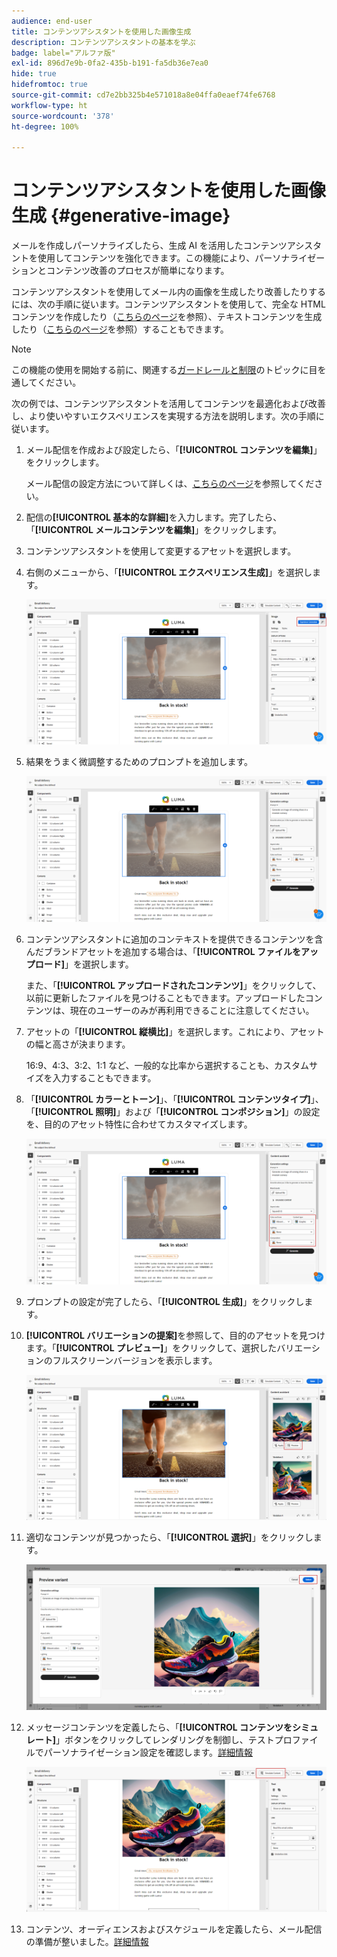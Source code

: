 ```yaml
---
audience: end-user
title: コンテンツアシスタントを使用した画像生成
description: コンテンツアシスタントの基本を学ぶ
badge: label="アルファ版"
exl-id: 896d7e9b-0fa2-435b-b191-fa5db36e7ea0
hide: true
hidefromtoc: true
source-git-commit: cd7e2bb325b4e571018a8e04ffa0eaef74fe6768
workflow-type: ht
source-wordcount: '378'
ht-degree: 100%

---
```


# コンテンツアシスタントを使用した画像生成 {#generative-image}

メールを作成しパーソナライズしたら、生成 AI を活用したコンテンツアシスタントを使用してコンテンツを強化できます。この機能により、パーソナライゼーションとコンテンツ改善のプロセスが簡単になります。

コンテンツアシスタントを使用してメール内の画像を生成したり改善したりするには、次の手順に従います。コンテンツアシスタントを使用して、完全な HTML コンテンツを作成したり（[こちらのページ](generative-email.md)を参照）、テキストコンテンツを生成したり（[こちらのページ](generative-content.md)を参照）することもできます。

>[!NOTE]
>
>この機能の使用を開始する前に、関連する[ガードレールと制限](generative-gs.md#guardrails-and-limitations)のトピックに目を通してください。

次の例では、コンテンツアシスタントを活用してコンテンツを最適化および改善し、より使いやすいエクスペリエンスを実現する方法を説明します。次の手順に従います。

1. メール配信を作成および設定したら、「**[!UICONTROL コンテンツを編集]**」をクリックします。

   メール配信の設定方法について詳しくは、[こちらのページ](../email/create-email-content.md)を参照してください。

1. 配信の&#x200B;**[!UICONTROL 基本的な詳細]**&#x200B;を入力します。完了したら、「**[!UICONTROL メールコンテンツを編集]**」をクリックします。

1. コンテンツアシスタントを使用して変更するアセットを選択します。

1. 右側のメニューから、「**[!UICONTROL エクスペリエンス生成]**」を選択します。

   ![](assets/image-genai-1.png)

1. 結果をうまく微調整するためのプロンプトを追加します。

   ![](assets/image-genai-2.png)

1. コンテンツアシスタントに追加のコンテキストを提供できるコンテンツを含んだブランドアセットを追加する場合は、「**[!UICONTROL ファイルをアップロード]**」を選択します。

   また、「**[!UICONTROL アップロードされたコンテンツ]**」をクリックして、以前に更新したファイルを見つけることもできます。アップロードしたコンテンツは、現在のユーザーのみが再利用できることに注意してください。

1. アセットの「**[!UICONTROL 縦横比]**」を選択します。これにより、アセットの幅と高さが決まります。

   16:9、4:3、3:2、1:1 など、一般的な比率から選択することも、カスタムサイズを入力することもできます。

1. 「**[!UICONTROL カラーとトーン]**」、「**[!UICONTROL コンテンツタイプ]**」、「**[!UICONTROL 照明]**」および「**[!UICONTROL コンポジション]**」の設定を、目的のアセット特性に合わせてカスタマイズします。

   ![](assets/image-genai-3.png)

1. プロンプトの設定が完了したら、「**[!UICONTROL 生成]**」をクリックします。

1. **[!UICONTROL バリエーションの提案]**&#x200B;を参照して、目的のアセットを見つけます。「**[!UICONTROL プレビュー]**」をクリックして、選択したバリエーションのフルスクリーンバージョンを表示します。

   ![](assets/image-genai-5.png)

1. 適切なコンテンツが見つかったら、「**[!UICONTROL 選択]**」をクリックします。

   ![](assets/image-genai-6.png)

1. メッセージコンテンツを定義したら、「**[!UICONTROL コンテンツをシミュレート]**」ボタンをクリックしてレンダリングを制御し、テストプロファイルでパーソナライゼーション設定を確認します。[詳細情報](../preview-test/preview-content.md)

   ![](assets/image-genai-7.png)

1. コンテンツ、オーディエンスおよびスケジュールを定義したら、メール配信の準備が整いました。[詳細情報](../monitor/prepare-send.md)
